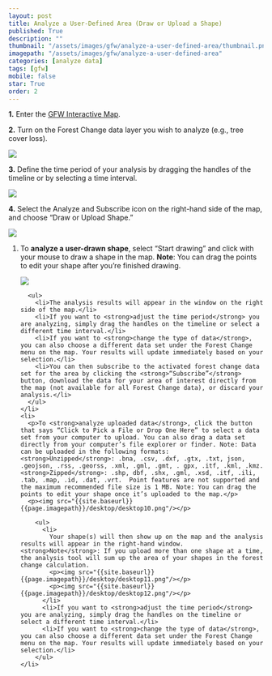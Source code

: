 ```yaml
---
layout: post
title: Analyze a User-Defined Area (Draw or Upload a Shape)
published: True
description: ""
thumbnail: "/assets/images/gfw/analyze-a-user-defined-area/thumbnail.png"
imagepath: "/assets/images/gfw/analyze-a-user-defined-area"
categories: [analyze data]
tags: [gfw]
mobile: false
star: True
order: 2
---
```



<div id="desktopContent" class="content">
  <p><strong>1.</strong> Enter the <a href="/map" target="_blank">GFW Interactive Map</a>.</p>
  <p><strong>2.</strong> Turn on the Forest Change data layer you wish to analyze (e.g., tree cover loss).</p>
  <p><img src="{{site.baseurl}}{{page.imagepath}}/desktop/desktop1.png"/></p>
  <p><strong>3.</strong> Define the time period of your analysis by dragging the handles of the timeline or by selecting a time interval.</p>
  <p><img src="{{site.baseurl}}{{page.imagepath}}/desktop/desktop2.png"/></p>
  <p><strong>4.</strong> Select the Analyze and Subscribe icon on the right-hand side of the map, and choose “Draw or Upload Shape.”</p>
  <p><img src="{{site.baseurl}}{{page.imagepath}}/desktop/desktop3.png"/></p>
  <ol class="-romanic">
    <li>
      <p>To <strong>analyze a user-drawn shape</strong>, select “Start drawing” and click with your mouse to draw a shape in the map. <strong>Note</strong>: You can drag the points to edit your shape after you’re finished drawing.</p>
      <p><img src="{{site.baseurl}}{{page.imagepath}}/desktop/desktop4.gif"/></p>

      <ul>
        <li>The analysis results will appear in the window on the right side of the map.</li>
        <li>If you want to <strong>adjust the time period</strong> you are analyzing, simply drag the handles on the timeline or select a different time interval.</li>
        <li>If you want to <strong>change the type of data</strong>, you can also choose a different data set under the Forest Change menu on the map. Your results will update immediately based on your selection.</li>
        <li>You can then subscribe to the activated forest change data set for the area by clicking the <strong>“Subscribe”</strong> button, download the data for your area of interest directly from the map (not available for all Forest Change data), or discard your analysis.</li>
      </ul>
    </li>
    <li>
      <p>To <strong>analyze uploaded data</strong>, click the button that says “Click to Pick a File or Drop One Here” to select a data set from your computer to upload. You can also drag a data set directly from your computer’s file explorer or finder. Note: Data can be uploaded in the following formats: <strong>Unzipped</strong>: .bna, .csv, .dxf, .gtx, .txt, json, .geojson, .rss, .georss, .xml, .gml, .gmt, . gpx, .itf, .kml, .kmz. <strong>Zipped</strong>: .shp, dbf, .shx, .gml, .xsd, .itf, .ili, .tab, .map, .id, .dat, .vrt.  Point features are not supported and the maximum recommended file size is 1 MB. Note: You can drag the points to edit your shape once it’s uploaded to the map.</p>
      <p><img src="{{site.baseurl}}{{page.imagepath}}/desktop/desktop10.png"/></p>
      
        <ul>
          <li>
            Your shape(s) will then show up on the map and the analysis results will appear in the right-hand window. <strong>Note</strong>: If you upload more than one shape at a time, the analysis tool will sum up the area of your shapes in the forest change calculation.
            <p><img src="{{site.baseurl}}{{page.imagepath}}/desktop/desktop11.png"/></p>
            <p><img src="{{site.baseurl}}{{page.imagepath}}/desktop/desktop12.png"/></p>
          </li>
          <li>If you want to <strong>adjust the time period</strong> you are analyzing, simply drag the handles on the timeline or select a different time interval.</li>
          <li>If you want to <strong>change the type of data</strong>, you can also choose a different data set under the Forest Change menu on the map. Your results will update immediately based on your selection.</li>
        </ul>
    </li>
  </ol>
</div>








<div id="mobileContent" class="content">
</div>
